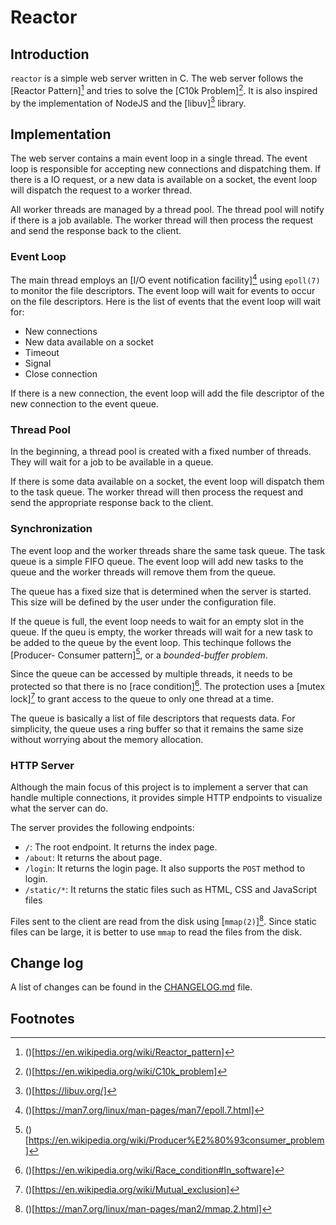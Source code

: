 # Reactor

## Introduction

`reactor` is a simple web server written in C. The web server follows the
[Reactor Pattern][^2] and tries to solve the [C10k Problem][^1]. It is also
inspired by the implementation of NodeJS and the [libuv][^3] library.

## Implementation

The web server contains a main event loop in a single thread. The event loop
is responsible for accepting new connections and dispatching them. If there is
a IO request, or a new data is available on a socket, the event loop will
dispatch the request to a worker thread.

All worker threads are managed by a thread pool. The thread pool will notify if
there is a job available. The worker thread will then process the request and
send the response back to the client.

### Event Loop

The main thread employs an [I/O event notification facility][^4] using `epoll(7)`
to monitor the file descriptors. The event loop will wait for events to occur
on the file descriptors. Here is the list of events that the event loop will
wait for:

- New connections
- New data available on a socket
- Timeout
- Signal
- Close connection

If there is a new connection, the event loop will add the file descriptor of the
new connection to the event queue.

### Thread Pool

In the beginning, a thread pool is created with a fixed number of threads. They
will wait for a job to be available in a queue.

If there is some data available on a socket, the event loop will dispatch them
to the task queue. The worker thread will then process the request and send the
appropriate response back to the client.

### Synchronization

The event loop and the worker threads share the same task queue. The task queue
is a simple FIFO queue. The event loop will add new tasks to the queue and the
worker threads will remove them from the queue.

The queue has a fixed size that is determined when the server is started. This
size will be defined by the user under the configuration file.

If the queue is full, the event loop needs to wait for an empty slot in the
queue. If the queu is empty, the worker threads will wait for a new task to be
added to the queue by the event loop. This techinque follows the [Producer-
Consumer pattern][^5], or a _bounded-buffer problem_.

Since the queue can be accessed by multiple threads, it needs to be protected so
that there is no [race condition][^6]. The protection uses a [mutex lock][^7] to
grant access to the queue to only one thread at a time.

The queue is basically a list of file descriptors that requests data. For
simplicity, the queue uses a ring buffer so that it remains the same size
without worrying about the memory allocation.

### HTTP Server

Although the main focus of this project is to implement a server that can handle
multiple connections, it provides simple HTTP endpoints to visualize what the
server can do.

The server provides the following endpoints:

- `/`: The root endpoint. It returns the index page.
- `/about`: It returns the about page.
- `/login`: It returns the login page. It also supports the `POST` method to
  login.
- `/static/*`: It returns the static files such as HTML, CSS and JavaScript
  files

Files sent to the client are read from the disk using [`mmap(2)`][^8]. Since
static files can be large, it is better to use `mmap` to read the files from the
disk.

## Change log

A list of changes can be found in the [CHANGELOG.md](CHANGELOG.md) file.

## Footnotes

[^1]: ()[https://en.wikipedia.org/wiki/C10k_problem]
[^2]: ()[https://en.wikipedia.org/wiki/Reactor_pattern]
[^3]: ()[https://libuv.org/]
[^4]: ()[https://man7.org/linux/man-pages/man7/epoll.7.html]
[^5]: ()[https://en.wikipedia.org/wiki/Producer%E2%80%93consumer_problem]
[^6]: ()[https://en.wikipedia.org/wiki/Race_condition#In_software]
[^7]: ()[https://en.wikipedia.org/wiki/Mutual_exclusion]
[^8]: ()[https://man7.org/linux/man-pages/man2/mmap.2.html]
